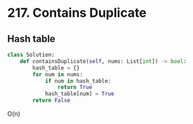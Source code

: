 # 217. Contains Duplicate

## Hash table

```python
class Solution:
    def containsDuplicate(self, nums: List[int]) -> bool:
        hash_table = {}
        for num in nums:
            if num in hash_table:
                return True
            hash_table[num] = True
        return False
```

O\(n\)

